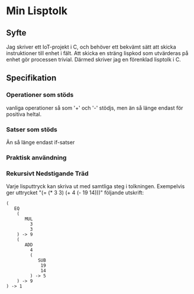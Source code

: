 # Min Lisptolk

## Syfte
Jag skriver ett IoT-projekt i C, och behöver ett bekvämt sätt att skicka instruktioner till enhet i fält. 
Att skicka en sträng lispkod som utvärderas på enhet gör processen trivial.
Därmed skriver jag en förenklad lisptolk i C.

## Specifikation

### Operationer som stöds
vanliga operationer så som '+' och '-' stödjs, men än så länge endast för positiva heltal.

### Satser som stöds
Än så länge endast if-satser

### Praktisk användning

### Rekursivt Nedstigande Träd
Varje lisputtryck kan skriva ut med samtliga steg i tolkningen.
Exempelvis ger uttrycket "(= (* 3 3) (+ 4 (- 19 14)))" följande utskrift:
```
(
   EQ
    (
       MUL
         3
         3
    ) -> 9
    (
       ADD
         4
         (
            SUB
             19
             14
         ) -> 5
    ) -> 9
) -> 1
```
